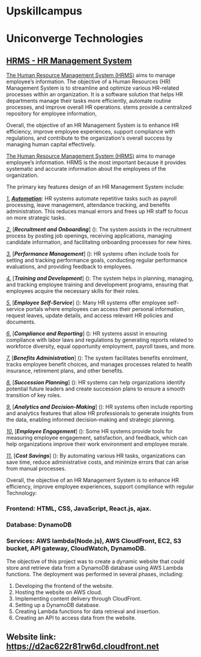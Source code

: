 # Upskillcampus
# Uniconverge Technologies


## [HRMS - HR Management System]()

[The Human Resource Management System (HRMS)]() aims to manage employee’s information. The objective of a Human Resources (HR) Management System is to streamline and optimize various HR-related processes within an organization. It is a software solution that helps HR departments manage their tasks more efficiently, automate routine processes, and improve overall HR operations. stems provide a centralized repository for employee information, 

Overall, the objective of an HR Management System is to enhance HR efficiency, improve employee experiences, support compliance with regulations, and contribute to the organization's overall success by managing human capital effectively.



[The Human Resource Management System (HRMS)]() aims to manage employee’s information. HRMS is the most important because it provides systematic and accurate information about the employees of the organization. 

The primary key features design of an HR Management System include:

[*1.*]()	[***Automation***](): HR systems automate repetitive tasks such as payroll processing, leave management, attendance tracking, and benefits administration. This reduces manual errors and frees up HR staff to focus on more strategic tasks.

[*2.*]()	[***Recruitment and Onboarding***] (): The system assists in the recruitment process by posting job openings, receiving applications, managing candidate information, and facilitating onboarding processes for new hires.

[*3.*]()	[***Performance Management***] (): HR systems often include tools for setting and tracking performance goals, conducting regular performance evaluations, and providing feedback to employees.

[*4.*]()	[***Training and Development***] (): The system helps in planning, managing, and tracking employee training and development programs, ensuring that employees acquire the necessary skills for their roles.

[*5.*]()	[***Employee Self-Service***] (): Many HR systems offer employee self-service portals where employees can access their personal information, request leaves, update details, and access relevant HR policies and documents.

[*6.*]()	[***Compliance and Reporting***] (): HR systems assist in ensuring compliance with labor laws and regulations by generating reports related to workforce diversity, equal opportunity employment, payroll taxes, and more.

[*7.*]()	[***Benefits Administration***] (): The system facilitates benefits enrolment, tracks employee benefit choices, and manages processes related to health insurance, retirement plans, and other benefits.

[*8.*]()	[***Succession Planning***] (): HR systems can help organizations identify potential future leaders and create succession plans to ensure a smooth transition of key roles.

[*9.*]()	[***Analytics and Decision-Making***] (): HR systems often include reporting and analytics features that allow HR professionals to generate insights from the data, enabling informed decision-making and strategic planning.

[*10.*]()	[***Employee Engagement***] (): Some HR systems provide tools for measuring employee engagement, satisfaction, and feedback, which can help organizations improve their work environment and employee morale.

[*11.*]()	[***Cost Savings***] (): By automating various HR tasks, organizations can save time, reduce administrative costs, and minimize errors that can arise from manual processes.
    
Overall, the objective of an HR Management System is to enhance HR efficiency, improve employee experiences, support compliance with regular
Technology:

### Frontend: HTML, CSS, JavaScript, React.js, ajax.
### Database: DynamoDB
### Services: AWS lambda(Node.js), AWS CloudFront, EC2, S3 bucket, API gateway, CloudWatch, DynamoDB.


The objective of this project was to create a dynamic website that could store and retrieve data from a DynamoDB database using AWS Lambda functions. The deployment was performed in several phases, including:

1.	Developing the frontend of the website.
2.	Hosting the website on AWS cloud.
3.	Implementing content delivery through CloudFront.
4.	Setting up a DynamoDB database.
5.	Creating Lambda functions for data retrieval and insertion.
6.	Creating an API to access data from the website.
   
## Website link: https://d2ac622r81rw6d.cloudfront.net  


